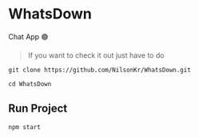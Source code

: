 # WhatsDown
Chat App 🟣

> If you want to check it out just have to do 

```
git clone https://github.com/NilsonKr/WhatsDown.git

cd WhatsDown
```

## Run Project
```
npm start
```

